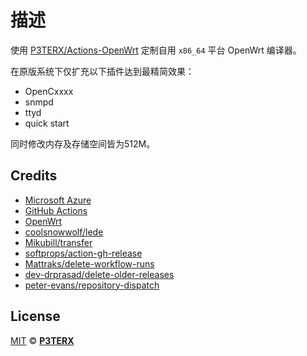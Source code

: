 # 描述

使用 [P3TERX/Actions-OpenWrt](https://github.com/P3TERX/Actions-OpenWrt) 定制自用 `x86_64` 平台 OpenWrt 编译器。

在原版系统下仅扩充以下插件达到最精简效果：

- OpenCxxxx
- snmpd
- ttyd
- quick start

同时修改内存及存储空间皆为512M。

## Credits

- [Microsoft Azure](https://azure.microsoft.com)
- [GitHub Actions](https://github.com/features/actions)
- [OpenWrt](https://github.com/openwrt/openwrt)
- [coolsnowwolf/lede](https://github.com/coolsnowwolf/lede)
- [Mikubill/transfer](https://github.com/Mikubill/transfer)
- [softprops/action-gh-release](https://github.com/softprops/action-gh-release)
- [Mattraks/delete-workflow-runs](https://github.com/Mattraks/delete-workflow-runs)
- [dev-drprasad/delete-older-releases](https://github.com/dev-drprasad/delete-older-releases)
- [peter-evans/repository-dispatch](https://github.com/peter-evans/repository-dispatch)

## License

[MIT](https://github.com/P3TERX/Actions-OpenWrt/blob/main/LICENSE) © [**P3TERX**](https://p3terx.com)

